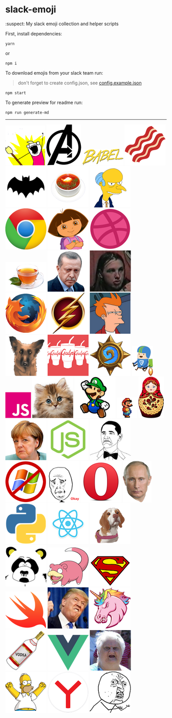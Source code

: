 # slack-emoji
:suspect: My slack emoji collection and helper scripts

First, install dependencies:
```
yarn
```
or
```
npm i
```

To download emojis from your slack team run:
> don't forget to create config.json, see [config.example.json](config.example.json)

```
npm start
```
To generate preview for readme run:
```
npm run generate-md
```

---

![allthe.png](emojis/allthe.png)
![avengers.png](emojis/avengers.png)
![babel.png](emojis/babel.png)
![bacon.png](emojis/bacon.png)
![batman.png](emojis/batman.png)
![borscht.png](emojis/borscht.png)
![burns.png](emojis/burns.png)
![chrome.png](emojis/chrome.png)
![dora.png](emojis/dora.png)
![dribbble.png](emojis/dribbble.png)
![earl_grey.png](emojis/earl_grey.png)
![erdogan.gif](emojis/erdogan.gif)
![escobar.jpg](emojis/escobar.jpg)
![firefox.png](emojis/firefox.png)
![flash.png](emojis/flash.png)
![fry.jpg](emojis/fry.jpg)
![gojira.png](emojis/gojira.png)
![gulp.png](emojis/gulp.png)
![heathstone.png](emojis/heathstone.png)
![jetpack_man.png](emojis/jetpack_man.png)
![js.png](emojis/js.png)
![kitten.png](emojis/kitten.png)
![luigi.png](emojis/luigi.png)
![mario.gif](emojis/mario.gif)
![matryoshka.png](emojis/matryoshka.png)
![merkel.png](emojis/merkel.png)
![nodejs.png](emojis/nodejs.png)
![notbad.png](emojis/notbad.png)
![nowindows.png](emojis/nowindows.png)
![okay.png](emojis/okay.png)
![opera.png](emojis/opera.png)
![putin.png](emojis/putin.png)
![python.png](emojis/python.png)
![react.png](emojis/react.png)
![rosa.png](emojis/rosa.png)
![sexualharrasmentpanda.png](emojis/sexualharrasmentpanda.png)
![slowpoke.png](emojis/slowpoke.png)
![superman.png](emojis/superman.png)
![swift.png](emojis/swift.png)
![trump.jpg](emojis/trump.jpg)
![unicorn.png](emojis/unicorn.png)
![vodka.png](emojis/vodka.png)
![vue.png](emojis/vue.png)
![wat.jpg](emojis/wat.jpg)
![woohoo.png](emojis/woohoo.png)
![yandex.png](emojis/yandex.png)
![yuno.png](emojis/yuno.png)
